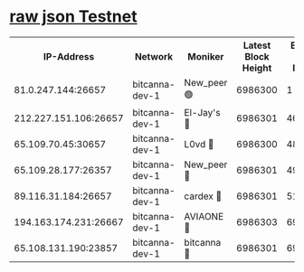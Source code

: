 [raw json Testnet](https://rpc-check.bcat.stavr.tech/bcat/rpc-bcat-result.json)
=


<table><tr><th>IP-Address</th><th>Network</th><th>Moniker</th><th>Latest Block Height</th><th>Earliest Block Height</th><th>Catching Up</th><th>Tx Index</th><th>Voting Power</th><th>Scan Time</th></tr><tr><td>81.0.247.144:26657</td><td>bitcanna-dev-1</td><td>New_peer 🟢</td><td>6986300</td><td>1</td><td>False</td><td>on</td><td>0</td><td>2024-03-21T17:09:23.500783815UTC</td></tr><tr><td>212.227.151.106:26657</td><td>bitcanna-dev-1</td><td>El-Jay's 🔴</td><td>6986301</td><td>4670391</td><td>False</td><td>on</td><td>2218364</td><td>2024-03-21T17:09:30.176687876UTC</td></tr><tr><td>65.109.70.45:30657</td><td>bitcanna-dev-1</td><td>L0vd 🔴</td><td>6986300</td><td>4828155</td><td>False</td><td>on</td><td>308120</td><td>2024-03-21T17:09:23.812372933UTC</td></tr><tr><td>65.109.28.177:26357</td><td>bitcanna-dev-1</td><td>New_peer 🔴</td><td>6986301</td><td>4952911</td><td>False</td><td>on</td><td>2237167</td><td>2024-03-21T17:09:30.767316916UTC</td></tr><tr><td>89.116.31.184:26657</td><td>bitcanna-dev-1</td><td>cardex 🔴</td><td>6986301</td><td>5185001</td><td>False</td><td>on</td><td>1</td><td>2024-03-21T17:09:30.461794123UTC</td></tr><tr><td>194.163.174.231:26667</td><td>bitcanna-dev-1</td><td>AVIAONE 🔴</td><td>6986303</td><td>6974721</td><td>False</td><td>on</td><td>1949865</td><td>2024-03-21T17:09:39.566270986UTC</td></tr><tr><td>65.108.131.190:23857</td><td>bitcanna-dev-1</td><td>bitcanna 🔴</td><td>6986301</td><td>6982301</td><td>False</td><td>off</td><td>378646</td><td>2024-03-21T17:09:31.077201062UTC</td></tr></table>